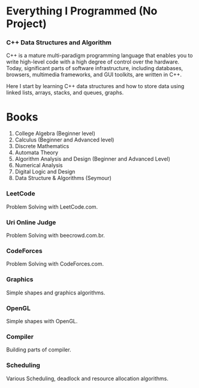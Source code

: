 # Everything I Programmed (No Project)

### C++ Data Structures and Algorithm

C++ is a mature multi-paradigm programming language that enables you to write high-level code with a high degree of control over the hardware. Today, significant parts of software infrastructure, including databases, browsers, multimedia frameworks, and GUI toolkits, are written in C++.

Here I start by learning C++ data structures and how to store data using linked lists, arrays, stacks, and queues, graphs.

# Books

1. College Algebra (Beginner level)
2. Calculus (Beginner and Advanced level)
3. Discrete Mathematics
4. Automata Theory
5. Algorithm Analysis and Design (Beginner and Advanced Level)
6. Numerical Analysis
7. Digital Logic and Design
8. Data Structure & Algorithms (Seymour)




### LeetCode

Problem Solving with LeetCode.com.

### Uri Online Judge

Problem Solving with beecrowd.com.br.

### CodeForces

Problem Solving with CodeForces.com.

### Graphics

Simple shapes and graphics algorithms.

### OpenGL

Simple shapes with OpenGL.

### Compiler

Building parts of compiler.

### Scheduling

Various Scheduling, deadlock and resource allocation algorithms.
